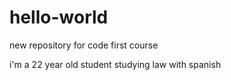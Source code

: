 # hello-world

new repository for code first course

i'm a 22 year old student studying law with spanish
